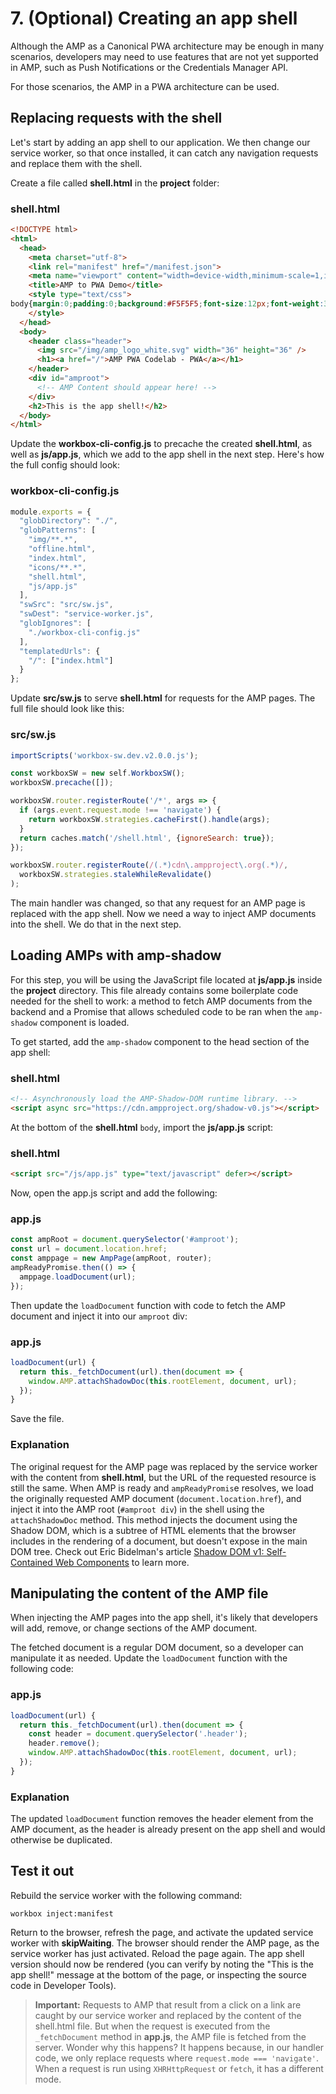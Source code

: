# 7. (Optional) Creating an app shell

Although the AMP as a Canonical PWA architecture may be enough in many scenarios, developers may need to use features that are not yet supported in AMP, such as Push Notifications or the Credentials Manager API.

For those scenarios, the AMP in a PWA architecture can be used.

## Replacing requests with the shell
Let's start by adding an app shell to our application. We then change our service worker, so that once installed, it can catch any navigation requests and replace them with the shell.

Create a file called **shell.html** in the **project** folder:

### shell.html
```html
<!DOCTYPE html>
<html>
  <head>
    <meta charset="utf-8">
    <link rel="manifest" href="/manifest.json">
    <meta name="viewport" content="width=device-width,minimum-scale=1,initial-scale=1">  
    <title>AMP to PWA Demo</title>
    <style type="text/css">
body{margin:0;padding:0;background:#F5F5F5;font-size:12px;font-weight:300;font-family:-apple-system,BlinkMacSystemFont,"Segoe UI",Roboto,Oxygen-Sans,Ubuntu,Cantarell,"Helvetica Neue",sans-serif}a{text-decoration:none;color:#000}.header{color:#fff;background:#1976D2;padding:8px 16px;box-shadow:0 2px 5px #999;height:40px;display:flex;align-items:center}.header h1{margin:0 8px 0 0}.header amp-img{margin-right:8px}.header img{margin-right:8px}.header a{color:#fff}.header a:visited{color:#fff} 
    </style>
  </head>
  <body>
    <header class="header">
      <img src="/img/amp_logo_white.svg" width="36" height="36" />
      <h1><a href="/">AMP PWA Codelab - PWA</a></h1>
    </header>    
    <div id="amproot">
      <!-- AMP Content should appear here! -->
    </div>
    <h2>This is the app shell!</h2>
  </body>
</html>
```

Update the **workbox-cli-config.js** to precache the created **shell.html**, as well as **js/app.js**, which we add to the app shell in the next step. Here's how the full config should look:

### workbox-cli-config.js
```javascript
module.exports = {
  "globDirectory": "./",
  "globPatterns": [
    "img/**.*",
    "offline.html",
    "index.html",
    "icons/**.*",
    "shell.html",
    "js/app.js"
  ],
  "swSrc": "src/sw.js",
  "swDest": "service-worker.js",
  "globIgnores": [
    "./workbox-cli-config.js"
  ],
  "templatedUrls": {
    "/": ["index.html"]
  }
};
```

Update **src/sw.js** to serve **shell.html** for requests for the AMP pages. The full file should look like this:

### src/sw.js
```javascript
importScripts('workbox-sw.dev.v2.0.0.js');

const workboxSW = new self.WorkboxSW();
workboxSW.precache([]);

workboxSW.router.registerRoute('/*', args => {
  if (args.event.request.mode !== 'navigate') {
    return workboxSW.strategies.cacheFirst().handle(args);
  }
  return caches.match('/shell.html', {ignoreSearch: true});
});

workboxSW.router.registerRoute(/(.*)cdn\.ampproject\.org(.*)/,
  workboxSW.strategies.staleWhileRevalidate()
);
```
The main handler was changed, so that any request for an AMP page is replaced with the app shell. Now we need a way to inject AMP documents into the shell. We do that in the next step.

## Loading AMPs with amp-shadow
For this step, you will be using the JavaScript file located at **js/app.js** inside the **project** directory. This file already contains some boilerplate code needed for the shell to work: a method to fetch AMP documents from the backend and a Promise that allows scheduled code to be ran when the `amp-shadow` component is loaded.

To get started, add the `amp-shadow` component to the head section of the app shell:

### shell.html
```html
<!-- Asynchronously load the AMP-Shadow-DOM runtime library. -->
<script async src="https://cdn.ampproject.org/shadow-v0.js"></script>   
```

At the bottom of the **shell.html** `body`, import the **js/app.js** script:

### shell.html
```html
<script src="/js/app.js" type="text/javascript" defer></script>
```

Now, open the app.js script and add the following:

### app.js
```javascript
const ampRoot = document.querySelector('#amproot');
const url = document.location.href;
const amppage = new AmpPage(ampRoot, router);
ampReadyPromise.then(() => {
  amppage.loadDocument(url);
});
```

Then update the `loadDocument` function with code to fetch the AMP document and inject it into our `amproot` div:

### app.js
```javascript
loadDocument(url) {
  return this._fetchDocument(url).then(document => {
    window.AMP.attachShadowDoc(this.rootElement, document, url);            
  });       
}
```

Save the file.

### Explanation
The original request for the AMP page was replaced by the service worker with the content from **shell.html**, but the URL of the requested resource is still the same. When AMP is ready and `ampReadyPromis`e resolves, we load the originally requested AMP document (`document.location.href`), and inject it into the AMP root (`#amproot div`) in the shell using the `attachShadowDoc` method. This method injects the document using the Shadow DOM, which is a subtree of HTML elements that the browser includes in the rendering of a document, but doesn't expose in the main DOM tree. Check out Eric Bidelman's article [Shadow DOM v1: Self-Contained Web Components](https://developers.google.com/web/fundamentals/architecture/building-components/shadowdom) to learn more.

## Manipulating the content of the AMP file
When injecting the AMP pages into the app shell, it's likely that developers will add, remove, or change sections of the AMP document.

The fetched document is a regular DOM document, so a developer can manipulate it as needed. Update the `loadDocument` function with the following code:

### app.js
```javascript
loadDocument(url) {
  return this._fetchDocument(url).then(document => {
    const header = document.querySelector('.header');
    header.remove();
    window.AMP.attachShadowDoc(this.rootElement, document, url);            
  });       
}
```

### Explanation

The updated `loadDocument` function removes the header element from the AMP document, as the header is already present on the app shell and would otherwise be duplicated.

## Test it out

Rebuild the service worker with the following command:
```
workbox inject:manifest
```

Return to the browser, refresh the page, and activate the updated service worker with **skipWaiting**. The browser should render the AMP page, as the service worker has just activated. Reload the page again. The app shell version should now be rendered (you can verify by noting the "This is the app shell!" message at the bottom of the page, or inspecting the source code in Developer Tools).

> **Important:** Requests to AMP that result from a click on a link are caught by our service worker and replaced by the content of the shell.html file. But when the request is executed from the `_fetchDocument` method in **app.js**, the AMP file is fetched from the server. Wonder why this happens? It happens because, in our handler code, we only replace requests where `request.mode === 'navigate'`. When a request is run using `XHRHttpRequest` or `fetch`, it has a different mode.









